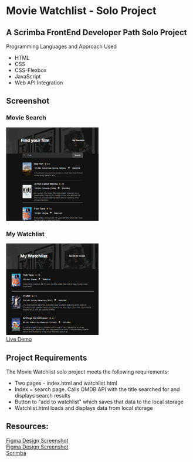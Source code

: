 # Movie Watchlist - Solo Project

## A Scrimba FrontEnd Developer Path Solo Project
Programming Languages and Approach Used
<ul>
<li>HTML</li>
<li>CSS</li>
<li>CSS-Flexbox</li>
<li>JavaScript</li>
<li>Web API Integration</li>
</ul>

## Screenshot
### Movie Search
<img src="https://github.com/famanakis/Scrimba/blob/main/m09-solo-movie-watchlist/assets/project-find%20your%20film.png" width=50% height=50%><br>
### My Watchlist
<img src="https://github.com/famanakis/Scrimba/blob/main/m09-solo-movie-watchlist/assets/project-%20my%20watchlist.png" width=50% height=50%><br>
[Live Demo](https://9tfdev-m09-solo-movie-watchlist.netlify.app/)
 
## Project Requirements
 The Movie Watchlist solo project meets the following requirements:
 <ul>
 <li>Two pages - index.html and watchlist.html</li>
 <li>Index = search page. Calls OMDB API with the title searched for and displays search results</li>
 <li>Button to "add to watchlist" which saves that data to the local storage</li>
 <li>Watchlist.html loads and displays data from local storage</li>
 </ul>
 
## Resources:
[Figma Design Screenshot](https://github.com/famanakis/Scrimba/blob/main/m09-solo-movie-watchlist/assets/figma-design-1.png)<br>
[Figma Design Screenshot](https://github.com/famanakis/Scrimba/blob/main/m09-solo-movie-watchlist/assets/figma-design-2.png)<br>
 [Scrimba](https://scrimba.com/)

